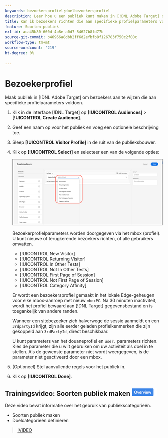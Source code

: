 ```yaml
---
keywords: bezoekersprofiel;doelbezoekersprofiel
description: Leer hoe u een publiek kunt maken in [!DNL Adobe Target] om bezoekers aan te wijzen die voldoen aan specifieke profielparameters, zoals nieuwe of geretourneerde bezoeker, categorie affiniteit en meer.
title: Kan ik bezoekers richten die aan specifieke profielparameters voldoen?
feature: Soorten publiek
exl-id: aca45b80-660d-4b8e-a0d7-84627b8fd77b
source-git-commit: b46966a8dbb2ff6d2efbfb8f126783f750c2f08c
workflow-type: tm+mt
source-wordcount: '219'
ht-degree: 0%

---
```


# Bezoekerprofiel

Maak publiek in [!DNL Adobe Target] om bezoekers aan te wijzen die aan specifieke profielparameters voldoen.

1. Klik in de interface [!DNL Target] op **[!UICONTROL Audiences]** > **[!UICONTROL Create Audience]**.
1. Geef een naam op voor het publiek en voeg een optionele beschrijving toe.
1. Sleep **[!UICONTROL Visitor Profile]** in de ruit van de publieksbouwer.

1. Klik op **[!UICONTROL Select]** en selecteer een van de volgende opties:

   ![](assets/target_visitor_profile.png)

   Bezoekerprofielparameters worden doorgegeven via het mbox (profiel). U kunt nieuwe of terugkerende bezoekers richten, of alle gebruikers omvatten.

   * [!UICONTROL New Visitor]
   * [!UICONTROL Returning Visitor]
   * [!UICONTROL In Other Tests]
   * [!UICONTROL Not In Other Tests]
   * [!UICONTROL First Page of Session]
   * [!UICONTROL Not First Page of Session]
   * [!UICONTROL Category Affinity]

   Er wordt een bezoekersprofiel gemaakt in het lokale Edge-geheugen voor elke mbox-aanroep met nieuw `mboxPC`. Na 30 minuten inactiviteit, wordt het profiel bewaard aan [!DNL Target] gegevensbestand en is toegankelijk van andere randen.

   Wanneer een sitebezoeker zich halverwege de sessie aanmeldt en een `3rdpartyId` krijgt, zijn alle eerder geladen profielkenmerken die zijn gekoppeld aan `3rdPartyId`, direct beschikbaar.

   U kunt parameters van het douaneprofiel en `user.` parameters richten. Kies de parameter die u wilt gebruiken om uw activiteit als doel in te stellen. Als de gewenste parameter niet wordt weergegeven, is de parameter niet geactiveerd door een mbox.

1. (Optioneel) Stel aanvullende regels voor het publiek in.
1. Klik op **[!UICONTROL Done]**.

## Trainingsvideo: Soorten publiek maken ![Overzichtsbadge](/help/assets/overview.png)

Deze video bevat informatie over het gebruik van publiekscategorieën.

* Soorten publiek maken
* Doelcategorieën definiëren

>[!VIDEO](https://video.tv.adobe.com/v/17392)
